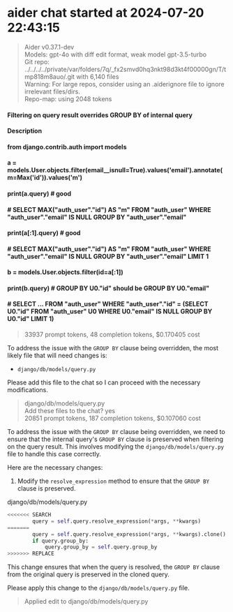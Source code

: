 
# aider chat started at 2024-07-20 22:43:15

> Aider v0.37.1-dev  
> Models: gpt-4o with diff edit format, weak model gpt-3.5-turbo  
> Git repo: ../../../../private/var/folders/7q/_fx2smvd0hq3nkt98d3kt4f00000gn/T/tmp818m8auo/.git with 6,140 files  
> Warning: For large repos, consider using an .aiderignore file to ignore irrelevant files/dirs.  
> Repo-map: using 2048 tokens  

#### Filtering on query result overrides GROUP BY of internal query  
#### Description  
#### 	  
#### from django.contrib.auth import models  
#### a = models.User.objects.filter(email__isnull=True).values('email').annotate(m=Max('id')).values('m')  
#### print(a.query) # good  
#### # SELECT MAX("auth_user"."id") AS "m" FROM "auth_user" WHERE "auth_user"."email" IS NULL GROUP BY "auth_user"."email"  
#### print(a[:1].query) # good  
#### # SELECT MAX("auth_user"."id") AS "m" FROM "auth_user" WHERE "auth_user"."email" IS NULL GROUP BY "auth_user"."email" LIMIT 1  
#### b = models.User.objects.filter(id=a[:1])  
#### print(b.query) # GROUP BY U0."id" should be GROUP BY U0."email"  
#### # SELECT ... FROM "auth_user" WHERE "auth_user"."id" = (SELECT U0."id" FROM "auth_user" U0 WHERE U0."email" IS NULL GROUP BY U0."id" LIMIT 1)  
> 33937 prompt tokens, 48 completion tokens, $0.170405 cost  

To address the issue with the `GROUP BY` clause being overridden, the most likely file that will need changes is:

- `django/db/models/query.py`

Please add this file to the chat so I can proceed with the necessary modifications.

> django/db/models/query.py  
> Add these files to the chat? yes  
> 20851 prompt tokens, 187 completion tokens, $0.107060 cost  

To address the issue with the `GROUP BY` clause being overridden, we need to ensure that the internal query's `GROUP BY` clause is preserved when filtering on the query result. This involves modifying the `django/db/models/query.py` file to handle this case correctly.

Here are the necessary changes:

1. Modify the `resolve_expression` method to ensure that the `GROUP BY` clause is preserved.

django/db/models/query.py
```python
<<<<<<< SEARCH
        query = self.query.resolve_expression(*args, **kwargs)
=======
        query = self.query.resolve_expression(*args, **kwargs).clone()
        if query.group_by:
            query.group_by = self.query.group_by
>>>>>>> REPLACE
```

This change ensures that when the query is resolved, the `GROUP BY` clause from the original query is preserved in the cloned query.

Please apply this change to the `django/db/models/query.py` file.

> Applied edit to django/db/models/query.py  
